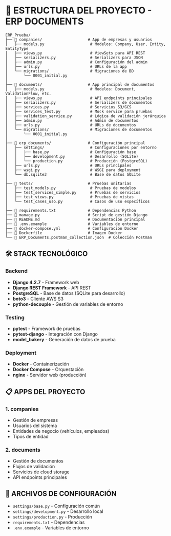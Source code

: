 # 📁 ESTRUCTURA DEL PROYECTO - ERP DOCUMENTS

```
ERP_Prueba/
├── 📁 companies/                    # App de empresas y usuarios
│   ├── models.py                    # Modelos: Company, User, Entity, EntityType
│   ├── views.py                     # ViewSets para API REST
│   ├── serializers.py               # Serializers para JSON
│   ├── admin.py                     # Configuración del admin
│   ├── urls.py                      # URLs de la app
│   └── migrations/                  # Migraciones de BD
│       └── 0001_initial.py
│
├── 📁 documents/                    # App principal de documentos
│   ├── models.py                    # Modelos: Document, ValidationFlow, etc.
│   ├── views.py                     # API endpoints principales
│   ├── serializers.py               # Serializers de documentos
│   ├── services.py                  # Servicios S3/GCS
│   ├── services_test.py             # Mock service para pruebas
│   ├── validation_service.py        # Lógica de validación jerárquica
│   ├── admin.py                     # Admin de documentos
│   ├── urls.py                      # URLs de documentos
│   └── migrations/                  # Migraciones de documentos
│       └── 0001_initial.py
│
├── 📁 erp_documents/                # Configuración principal
│   ├── settings/                    # Configuraciones por entorno
│   │   ├── base.py                  # Configuración base
│   │   ├── development.py           # Desarrollo (SQLite)
│   │   └── production.py            # Producción (PostgreSQL)
│   ├── urls.py                      # URLs principales
│   ├── wsgi.py                      # WSGI para deployment
│   └── db.sqlite3                   # Base de datos SQLite
│
├── 📁 tests/                        # Pruebas unitarias
│   ├── test_models.py               # Pruebas de modelos
│   ├── test_services_simple.py      # Pruebas de servicios
│   ├── test_views.py                # Pruebas de vistas
│   └── test_cases_uso.py            # Casos de uso específicos
│
├── 📄 requirements.txt              # Dependencias Python
├── 📄 manage.py                     # Script de gestión Django
├── 📄 README.md                     # Documentación principal
├── 📄 .env.example                  # Variables de entorno
├── 📄 docker-compose.yml            # Configuración Docker
├── 📄 Dockerfile                    # Imagen Docker
└── 📄 ERP_Documents.postman_collection.json  # Colección Postman
```

## 🛠️ STACK TECNOLÓGICO

### Backend
- **Django 4.2.7** - Framework web
- **Django REST Framework** - API REST
- **PostgreSQL** - Base de datos (SQLite para desarrollo)
- **boto3** - Cliente AWS S3
- **python-decouple** - Gestión de variables de entorno

### Testing
- **pytest** - Framework de pruebas
- **pytest-django** - Integración con Django
- **model_bakery** - Generación de datos de prueba

### Deployment
- **Docker** - Containerización
- **Docker Compose** - Orquestación
- **nginx** - Servidor web (producción)

## 📋 APPS DEL PROYECTO

### 1. **companies**
- Gestión de empresas
- Usuarios del sistema
- Entidades de negocio (vehículos, empleados)
- Tipos de entidad

### 2. **documents**
- Gestión de documentos
- Flujos de validación
- Servicios de cloud storage
- API endpoints principales

## 🔧 ARCHIVOS DE CONFIGURACIÓN

- `settings/base.py` - Configuración común
- `settings/development.py` - Desarrollo local
- `settings/production.py` - Producción
- `requirements.txt` - Dependencias
- `.env.example` - Variables de entorno

